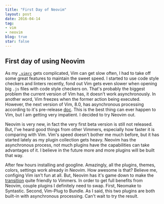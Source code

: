 ```yaml
---
title: "First Day of Neovim"
layout: post
date: 2016-04-14 
tag:
- vim 
- neovim
blog: true
star: false
---
```


## First day of using Neovim

As my [`.vimrc`](https://github.com/yifanchen/dotfiles/blob/master/.vimrc) gets complicated, Vim can get slow often, I had to take off some great features to maintain the sweet speed. I started to use code style checkers and linters recently, fond out Vim gets even slower when opening big `.js` files with code style checkers on. That's probably the biggest problem the current version of Vim has, it doesn't work asynchronously. In another word, Vim freezes when the former action being
executed. However, the next version of Vim, 8.0, has asynchronous processing according to it's pre-release [doc](https://github.com/vim/vim/blob/master/runtime/doc/version8.txt). This is the best thing can ever happen to Vim, but I am getting very impatient. I decided to try Neovim out.

Neovim is very new, in fact the very first beta version is still not released. But, I've heard good things from other Vimmers, especially how faster it is comparing with Vim. Vim's speed doesn't bother me much before, but it has started lately as my plugin collection gets heavy. Neovim has the asynchronous process, not much plugins have the capabilities can take advantages of it. I believe in the future more and more plugins will be built that way.

After few hours installing and googline. Amazingly, all the plugins, themes, colors, settings work already in Neovim. How awesome is that? Believe me, configing Vim isn't fun at all. But, Neovim has it's game down to make the [transition](https://neovim.io/doc/user/nvim_from_vim.html) quite friendly to Vimmers. In order to get full benefits from Neovim, couple plugins I definitely need to swap. First, Neomake to Syntastic. Second, Vim-Plug to Bundle. As I said, this two plugins are both built-in with asynchronous processing. Can't wait to try the result.
